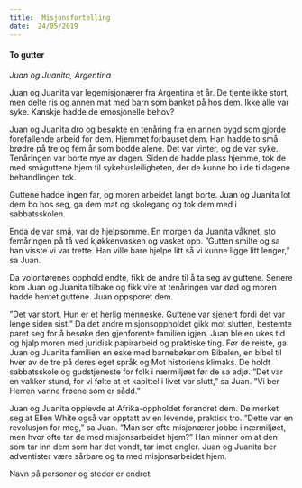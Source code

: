 ```yaml
---
title:  Misjonsfortelling
date:  24/05/2019
---
```


#### To gutter

_Juan og Juanita, Argentina_

Juan og Juanita var legemisjonærer fra Argentina et år. De tjente ikke stort, men delte ris og annen mat med barn som banket på hos dem. Ikke alle var syke. Kanskje hadde de emosjonelle behov?

Juan og Juanita dro og besøkte en tenåring fra en annen bygd som gjorde forefallende arbeid for dem. Hjemmet forbauset dem. Han hadde to små brødre på tre og fem år som bodde alene. Det var vinter, og de var syke. Tenåringen var borte mye av dagen. Siden de hadde plass hjemme, tok de med småguttene hjem til sykehusleiligheten, der de kunne bo i de ti dagene behandlingen tok.

Guttene hadde ingen far, og moren arbeidet langt borte. Juan og Juanita lot dem bo hos seg, ga dem mat og skolegang og tok dem med i sabbatsskolen.

Enda de var små, var de hjelpsomme. En morgen da Juanita våknet, sto femåringen på tå ved kjøkkenvasken og vasket opp. ”Gutten smilte og sa han visste vi var trette. Han ville bare hjelpe litt så vi kunne ligge litt lenger,” sa Juan.

Da volontørenes opphold endte, fikk de andre til å ta seg av guttene. Senere kom Juan og Juanita tilbake og fikk vite at tenåringen var død og moren hadde hentet guttene. Juan oppsporet dem.

”Det var stort. Hun er et herlig menneske. Guttene var sjenert fordi det var lenge siden sist.” Da det andre misjonsoppholdet gikk mot slutten, bestemte paret seg for å besøke den gjenforente familien igjen. Juan ble en ukes tid og hjalp moren med juridisk papirarbeid og praktiske ting. Før de reiste, ga Juan og Juanita familien en eske med barnebøker om Bibelen, en bibel til hver av de tre på deres eget språk og Mot historiens klimaks. De holdt sabbatsskole og gudstjeneste for folk i nærmiljøet før de sa adjø. ”Det var en vakker stund, for vi følte at et kapittel i livet var slutt,” sa Juan. ”Vi ber Herren vanne frøene som er sådd.”

Juan og Juanita opplevde at Afrika-oppholdet forandret dem. De merket seg at Ellen White også var opptatt av en levende, praktisk tro. ”Dette var en revolusjon for meg,” sa Juan. ”Man ser ofte misjonærer jobbe i nærmiljøet, men hvor ofte tar de med misjonsarbeidet hjem?” Han minner om at den som tar inn dem som har det vondt, tar imot engler. Juan og Juanita ber adventister være sårbare og ta med misjonsarbeidet hjem.

Navn på personer og steder er endret.